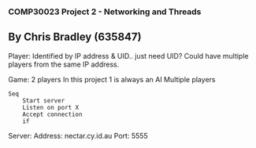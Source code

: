 ### COMP30023 Project 2 - Networking and Threads
## By Chris Bradley (635847)

Player:
	Identified by IP address & UID.. just need UID?
	Could have multiple players from the same IP address.

Game:
	2 players
	In this project 1 is always an AI
	Multiple players

	Seq
		Start server
		Listen on port X
		Accept connection
		if

Server:
	Address: nectar.cy.id.au
	Port: 5555

